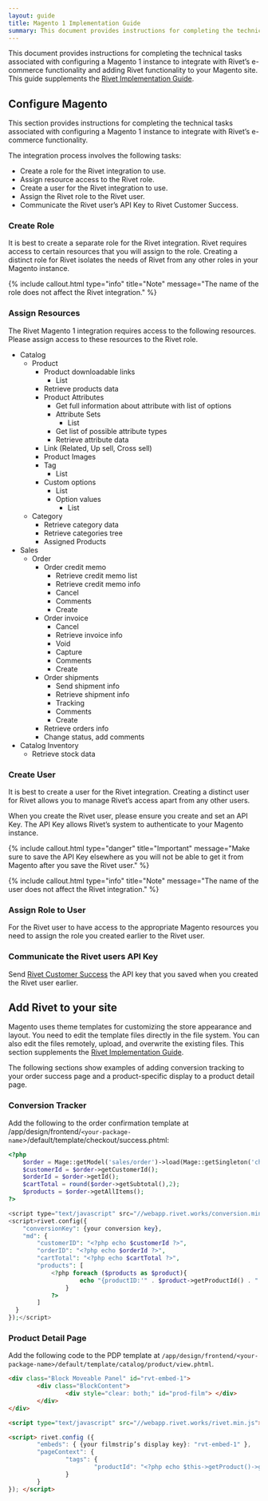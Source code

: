 ```yaml
---
layout: guide
title: Magento 1 Implementation Guide
summary: This document provides instructions for completing the technical tasks associated with configuring a Magento 1 instance to integrate with Rivet’s e-commerce functionality and adding Rivet functionality to your Magento site.
---
```

This document provides instructions for completing the technical tasks associated with configuring a Magento 1 instance to integrate with Rivet’s e-commerce functionality and adding Rivet functionality to your Magento site. This guide supplements the [Rivet Implementation Guide](/guides/implementation/).

## Configure Magento
This section provides instructions for completing the technical tasks associated with configuring a Magento 1 instance to integrate with Rivet’s e-commerce functionality.

The integration process involves the following tasks:
- Create a role for the Rivet integration to use.
- Assign resource access to the Rivet role.
- Create a user for the Rivet integration to use.
- Assign the Rivet role to the Rivet user.
- Communicate the Rivet user’s API Key to Rivet Customer Success.

### Create Role

It is best to create a separate role for the Rivet integration. Rivet requires access to certain resources that you will assign to the role. Creating a distinct role for Rivet isolates the needs of Rivet from any other roles in your Magento instance.

{% include callout.html type="info" title="Note" message="The name of the role does not affect the Rivet integration." %}

### Assign Resources

The Rivet Magento 1 integration requires access to the following resources. Please assign access to these resources to the Rivet role.

- Catalog
  - Product
    - Product downloadable links
      - List
    - Retrieve products data
    - Product Attributes
      - Get full information about attribute with list of options
      - Attribute Sets
        - List
      - Get list of possible attribute types
      - Retrieve attribute data
    - Link (Related, Up sell, Cross sell)
    - Product Images
    - Tag
      - List
    - Custom options
      - List
      - Option values
        - List
  - Category
    - Retrieve category data
    - Retrieve categories tree
    - Assigned Products
- Sales
  - Order
    - Order credit memo
      - Retrieve credit memo list
      - Retrieve credit memo info
      - Cancel
      - Comments
      - Create
    - Order invoice
      - Cancel
      - Retrieve invoice info
      - Void
      - Capture
      - Comments
      - Create
    - Order shipments
      - Send shipment info
      - Retrieve shipment info
      - Tracking
      - Comments
      - Create
    - Retrieve orders info
    - Change status, add comments
- Catalog Inventory
  - Retrieve stock data

### Create User

It is best to create a user for the Rivet integration. Creating a distinct user for Rivet allows you to manage Rivet’s access apart from any other users.

When you create the Rivet user, please ensure you create and set an API Key. The API Key allows Rivet’s system to authenticate to your Magento instance.

{% include callout.html type="danger" title="Important" message="Make sure to save the API Key elsewhere as you will not be able to get it from Magento after you save the Rivet user." %}

{% include callout.html type="info" title="Note" message="The name of the user does not affect the Rivet integration." %}

### Assign Role to User

For the Rivet user to have access to the appropriate Magento resources you need to assign the role you created earlier to the Rivet user.

### Communicate the Rivet users API Key

Send [Rivet Customer Success](mailto:support@rivet.works) the API key that you saved when you created the Rivet user earlier.

## Add Rivet to your site
Magento uses theme templates for customizing the store appearance and layout. You need to edit the template files directly in the file system. You can also edit the files remotely, upload, and overwrite the existing files. This section supplements the [Rivet Implementation Guide](/guides/implementation/).

The following sections show examples of adding conversion tracking to your order success page and a product-specific display to a product detail page.

### Conversion Tracker

Add the following to the order confirmation template at /app/design/frontend/`<your-package-name`>/default/template/checkout/success.phtml:

```php
<?php
    $order = Mage::getModel('sales/order')->load(Mage::getSingleton('checkout/session')->getLastOrderId());
    $customerId = $order->getCustomerId();
    $orderId = $order->getId();
    $cartTotal = round($order->getSubtotal(),2);
    $products = $order->getAllItems();
?>

<script type="text/javascript" src="//webapp.rivet.works/conversion.min.js"></script>
<script>rivet.config({
    "conversionKey": {your conversion key},
    "md": {
        "customerID": "<?php echo $customerId ?>",
        "orderID": "<?php echo $orderId ?>",
        "cartTotal": "<?php echo $cartTotal ?>",
        "products": [
            <?php foreach ($products as $product){
                    echo "{productID:'" . $product->getProductId() . "', unitPrice:'" . round($product->getPrice(),2) . "', quantity:'" . round($product->getQtyOrdered()) . "', description:'"$
                }
            ?>
        ]
  }
});</script>
```

### Product Detail Page

Add the following code to the PDP template at `/app/design/frontend/<your-package-name>/default/template/catalog/product/view.phtml`.

```html
<div class="Block Moveable Panel" id="rvt-embed-1">
        <div class="BlockContent">
                <div style="clear: both;" id="prod-film"> </div>
        </div>
</div>

<script type="text/javascript" src="//webapp.rivet.works/rivet.min.js"></script>

<script> rivet.config ({
        "embeds": { {your filmstrip’s display key}: "rvt-embed-1" },
        "pageContext": {
                "tags": {
                        "productId": "<?php echo $this->getProduct()->getId(); ?>"
                }
        }
}); </script>
```
